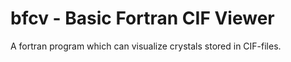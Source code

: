 # bfcv - Basic Fortran CIF Viewer
A fortran program which can visualize crystals stored in CIF-files.
